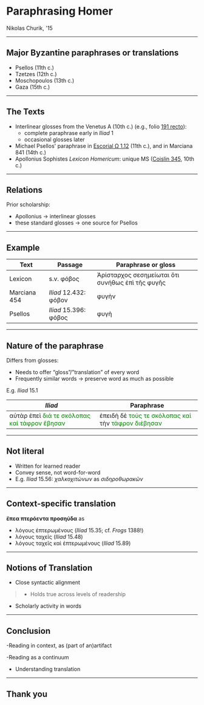 # Paraphrasing Homer

Nikolas Churik, '15

---

## Major Byzantine paraphrases or translations ##


 

- Psellos (11th c.)
- Tzetzes (12th c.)
- Moschopoulos (13th c.)
- Gaza (15th c.)



---


##  The Texts




- Interlinear glosses from the Venetus A (10th c.) (e.g., folio [191 recto](http://beta.hpcc.uh.edu/tomcat/mss/images?request=GetIIPMooViewer&urn=urn:cite:hmt:vaimg.VA191RN-0362@0.498,0.3847,0.125,0.0316)):
    - complete paraphrase early in *Iliad* 1
    - occasional glosses later
- Michael Psellos' paraphrase in [Escorial Ω 1.12](http://www.homermultitext.org/hmt-digital/images?request=GetIIPMooViewer&urn=urn:cite:hmt:e4img.e4_421@0.059,0.2313,0.683,0.2067) (11th c.), and in Marciana 841 (14th c.)
- Apollonius Sophistes *Lexicon Homericum*: unique MS ([Coislin 345](http://beta.hpcc.uh.edu/tomcat/mss/images?request=GetIIPMooViewer&urn=urn:cite:bnf:coislin345img.Coislin345_img44@0.0631,0.5243,0.7828,0.2864), 10th c.)



----

## Relations


Prior scholarship: 

- Apollonius -> interlinear glosses
- these standard glosses -> one source for Psellos

---

## Example ##


| Text | Passage | Paraphrase or gloss |  
|  ------	| ------	| ------	|  
|  Lexicon | s.v. φόβος  | Ἀρίσταρχος σεσημείωται  ὅτι συνήθως  ἐπὶ τῆς φυγῆς |  
| Marciana 454 | *Iliad* 12.432: φόβον | φυγὴν |  
|  Psellos  | *Iliad* 15.396: φόβος  | φυγὴ  |  



 

---

## Nature of the paraphrase ##



Differs from glosses:

- Needs to offer “gloss”/”translation” of every word
- Frequently similar words -> preserve word as much as possible

E.g. *Iliad* 15.1 


| *Iliad* | Paraphrase |  
|  ------	| ------	|  
|  αὐτὰρ ἐπεὶ <span style="color:green;">διά τε σκόλοπας καὶ τάφρον ἔβησαν</span>  | ἐπειδὴ δὲ <span style="color:green;">τούς τε σκόλοπας καὶ</span> τὴν <span style="color:green;">τάφρον διέβησαν</span> |  


---

## Not literal

-	Written for learned reader
-	Convey sense, not word-for-word
-	E.g. *Iliad* 15.56:  *χαλκοχιτώνων* as *σιδηροθωρακῶν*



---

## Context-specific translation

**ἔπεα πτερόεντα προσηύδα** as

- λόγους ἐπτερωμένους (*Iliad* 15.35; cf. *Frogs* 1388!)
- λόγους ταχεῖς (*Iliad* 15.48)
- λόγους ταχεῖς καὶ ἐπτερωμένους (*Iliad*  15.89)

---

## Notions of Translation

- Close syntactic alignment

>- Holds true across levels of readership

- Scholarly activity in words





---

## Conclusion ##

-Reading in context, as (part of an)artifact

-Reading as a continuum

- Understanding translation



---


## Thank you


